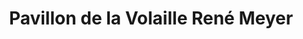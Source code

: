---
title: "Pavillon de la Volaille René Meyer"
url: /wingersheim-les-quatre-bans/pavillon-de-la-volaille-rene-meyer/
shop: Lebensmittel
---